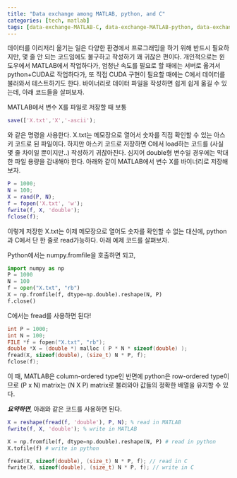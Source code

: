 ```yaml
---
title: "Data exchange among MATLAB, python, and C"
categories: [tech, matlab]
tags: [data-exchange-MATLAB-C, data-exchange-MATLAB-python, data-exchange-python-C]
---
```


데이터를 이리저리 옮기는 일은 다양한 환경에서 프로그래밍을 하기 위해 반드시 필요하지만, 몇 줄 안 되는 코드임에도 불구하고 작성하기 꽤 귀찮은 편이다. 개인적으로는 윈도우에서 MATLAB에서 작업하다가, 엄청난 속도를 필요로 할 때에는 서버로 옮겨서 python+CUDA로 작업하다가, 또 직접 CUDA 구현이 필요할 때에는 C에서 데이터를 불러와서 테스트하기도 한다. 바이너리로 데이터 파일을 작성하면 쉽게 쉽게 옮길 수 있는데, 아래 코드들을 살펴보자.

MATLAB에서 변수 X를 파일로 저장할 때 보통

```matlab
save(['X.txt','X','-ascii');
```

와 같은 명령을 사용한다. X.txt는 메모장으로 열어서 숫자를 직접 확인할 수 있는 아스키 코드로 된 파일이다. 하지만 아스키 코드로 저장하면 C에서 load하는 코드를 (사실 몇 줄 차이일 뿐이지만..) 작성하기 귀찮아진다. 심지어 double형 변수일 경우에는 막대한 파일 용량을 감내해야 한다. 아래와 같이 MATLAB에서 변수 X를 바이너리로 저장해보자.

```matlab
P = 1000;
N = 100;
X = rand(P, N);
f = fopen('X.txt', 'w');
fwrite(f, X, 'double');
fclose(f);
```

이렇게 저장한 X.txt는 이제 메모장으로 열어도 숫자를 확인할 수 없는 대신에, python과 C에서 단 한 줄로 read가능하다. 아래 예제 코드를 살펴보자.

Python에서는 numpy.fromfile을 호출하면 되고,
```python
import numpy as np
P = 1000
N = 100
f = open("X.txt", "rb")
X = np.fromfile(f, dtype=np.double).reshape(N, P)
f.close()
```

C에서는 fread를 사용하면 된다!
```c
int P = 1000;
int N = 100;
FILE *f = fopen("X.txt", "rb");
double *X = (double *) malloc ( P * N * sizeof(double) );
fread(X, sizeof(double), (size_t) N * P, f);
fclose(f);
```
이 때, MATLAB은 column-ordered type인 반면에 python은 row-ordered type이므로 (P x N) matrix는 (N X P) matrix로 불러와야 값들의 정확한 배열을 유지할 수 있다.

***요약하면***, 아래와 같은 코드를 사용하면 된다.
```matlab
X = reshape(fread(f, 'double'), P, N); % read in MATLAB
fwrite(f, X, 'double'); % write in MATLAB
```
```python
X = np.fromfile(f, dtype=np.double).reshape(N, P) # read in python
X.tofile(f) # write in python
```
```c
fread(X, sizeof(double), (size_t) N * P, f); // read in C
fwrite(X, sizeof(double), (size_t) N * P, f); // write in C
```
